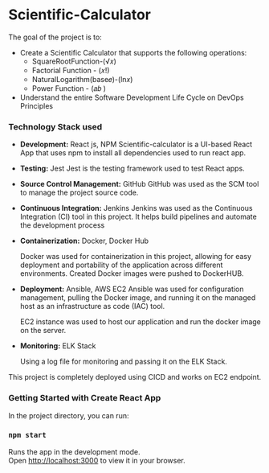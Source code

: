 # Scientific-Calculator
The goal of the project is to:

- Create a Scientific Calculator that supports the following operations:
    - SquareRootFunction-(√𝑥)
    - Factorial Function - (𝑥!)
    - NaturalLogarithm(base𝑒)-(ln𝑥)
    - Power Function - (𝑎𝑏 )
- Understand the entire Software Development Life Cycle on DevOps Principles

### Technology Stack used

- **Development:** React js, NPM
Scientific-calculator is a UI-based React App that uses npm to install all dependencies used to run react app.
- **Testing:** Jest
Jest is the testing framework used to test React apps.
- **Source Control Management:** GitHub
GitHub was used as the SCM tool to manage the project source code.
- **Continuous Integration:** Jenkins
Jenkins was used as the Continuous Integration (CI) tool in this project. It helps build pipelines and automate the development process
- **Containerization:** Docker, Docker Hub
    
    Docker was used for containerization in this project, allowing for easy deployment and portability of the application across different environments.
    Created Docker images were pushed to DockerHUB.
    
- **Deployment:**  Ansible, AWS EC2
Ansible was used for configuration management, pulling the Docker image, and running it on the managed host as an infrastructure as code (IAC) tool.
    
    EC2 instance was used to host our application and run the docker image on the server.
    
- **Monitoring:** ELK Stack
    
    Using a log file for monitoring and passing it on the ELK Stack.
    
This project is completely deployed using CICD and works on EC2 endpoint.
  
### Getting Started with Create React App

In the project directory, you can run:

### `npm start`

Runs the app in the development mode.\
Open [http://localhost:3000](http://localhost:3000) to view it in your browser.
